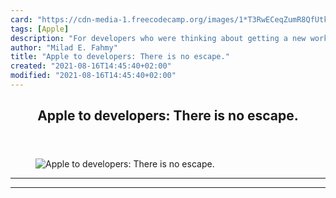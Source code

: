 ```yaml
---
card: "https://cdn-media-1.freecodecamp.org/images/1*T3RwECeqZumR8QfUtkrBWA.png"
tags: [Apple]
description: "For developers who were thinking about getting a new work lap"
author: "Milad E. Fahmy"
title: "Apple to developers: There is no escape."
created: "2021-08-16T14:45:40+02:00"
modified: "2021-08-16T14:45:40+02:00"
---
```

<div class="site-wrapper">
<main id="site-main" class="site-main outer">
<div class="inner">
<article class="post-full post tag-apple tag-tech tag-life-lessons tag-programming tag-startup ">
<header class="post-full-header">
<h1 class="post-full-title">Apple to developers: There is no escape.</h1>
</header>
<figure class="post-full-image">
<picture>
<source media="(max-width: 700px)" sizes="1px" srcset="data:image/gif;base64,R0lGODlhAQABAIAAAAAAAP///yH5BAEAAAAALAAAAAABAAEAAAIBRAA7 1w">
<source media="(min-width: 701px)" sizes="(max-width: 800px) 400px,
(max-width: 1170px) 700px,
1400px" srcset="https://cdn-media-1.freecodecamp.org/images/1*T3RwECeqZumR8QfUtkrBWA.png 300w,
https://cdn-media-1.freecodecamp.org/images/1*T3RwECeqZumR8QfUtkrBWA.png 600w,
https://cdn-media-1.freecodecamp.org/images/1*T3RwECeqZumR8QfUtkrBWA.png 1000w,
https://cdn-media-1.freecodecamp.org/images/1*T3RwECeqZumR8QfUtkrBWA.png 2000w">
<img onerror="this.style.display='none'" src="https://cdn-media-1.freecodecamp.org/images/1*T3RwECeqZumR8QfUtkrBWA.png" alt="Apple to developers: There is no escape.">
</picture>
</figure>
<section class="post-full-content">
<div class="post-content">
</div>
<hr>
<hr>
</section>
</article>
</div>
</main>
</div>
<!-- Google Tag Manager (noscript) -->
<!-- End Google Tag Manager (noscript) -->
